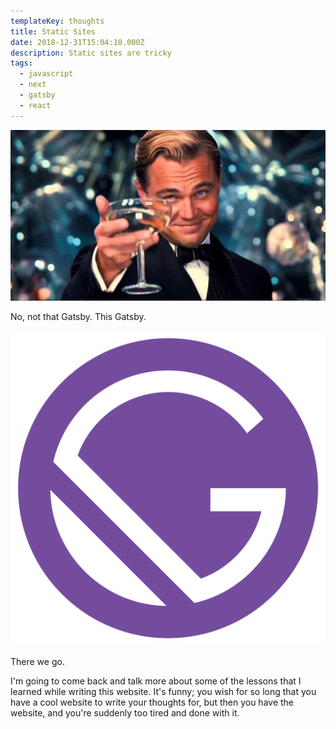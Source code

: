 ```yaml
---
templateKey: thoughts
title: Static Sites
date: 2018-12-31T15:04:10.000Z
description: Static sites are tricky
tags:
  - javascript
  - next
  - gatsby
  - react
---
```


![Great Gatsby](great-gatsby.jpg)

No, not that Gatsby. This Gatsby.

![GatsbyJS](gatsbyjs.png)

There we go.

I'm going to come back and talk more about some of the lessons that I learned while writing this website. It's funny; you wish for so long that you have a cool website to write your thoughts for, but then you have the website, and you're suddenly too tired and done with it.
